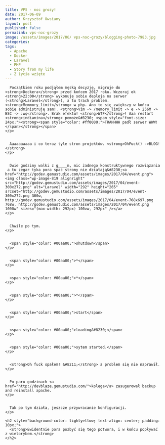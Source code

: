 ```yaml
---
title: VPS - noc grozy!
date: 2017-06-09
author: Krzysztof Owsiany
layout: post
published: false
permalink: vps-noc-grozy
image: /assets/images/2017/06/ vps-noc-grozy/blogging-photo-7983.jpg
categories:
tags:
  - Apache
  - Docker
  - Laravel
  - PHP
  - Story from my life
  - Z życia wzięte
---
```

<div id="dslc-theme-content">
  <div id="dslc-theme-content-inner">

      Początkiem roku podjąłem męską decyzję, migruje do <strong>Dockera</strong> przed końcem 2017 roku. Wczoraj ok <strong>22:00</strong> wykonuję sobie deploja na serwer (<strong>Laravel</strong>), a tu trach problem. <strong>Memmory_limit</strong> w php. Ano to się zwiększy w końcu sobie administruję sam!. <strong>Vim -> /memory_limit -> e -> 256M -> ESC -> :wq</strong>. Brak efektu! <strong>WTF</strong>! Aaa restart <strong>indianina</strong> pomoże&#8230; <span style="font-size: 24px;"><strong><span style="color: #ff0000;">TRAHHHH padł serwer WWW!</span></strong></span>
    </p>
    

      Aaaaaaaaaa i co teraz tyle stron projektów. <strong>OhFuck() ->BLOG!</strong>
    </p>
    

      Dwie godziny walki z g____m, nic żadnego konstruktywnego rozwiązania  a tu zegar tyka pora spać strony nie działają&#8230;<a href="http://godev.gemustudio.com/assets/images/2017/04/event.png"><img class="wp-image-819 alignright" src="http://godev.gemustudio.com/assets/images/2017/04/event-300x272.png" alt="Laravel" width="292" height="265" srcset="http://godev.gemustudio.com/assets/images/2017/04/event-300x272.png 300w, http://godev.gemustudio.com/assets/images/2017/04/event-768x697.png 768w, http://godev.gemustudio.com/assets/images/2017/04/event.png 1000w" sizes="(max-width: 292px) 100vw, 292px" /></a>
    </p>
    

      Chwile po tym.
    </p>
    

      <span style="color: #00aa00;">shutdown</span>
    </p>
    

      <span style="color: #00aa00;">*</span>
    </p>
    

      <span style="color: #00aa00;">*</span>
    </p>
    

      <span style="color: #00aa00;">*</span>
    </p>
    

      <span style="color: #00aa00;">start</span>
    </p>
    

      <span style="color: #00aa00;">loading&#8230;</span>
    </p>
    

      <span style="color: #00aa00;">sytem started.</span>
    </p>
    

      <strong>Oh fuck spałem! &#8211;</strong> a problem się nie naprawił.
    </p>
    

      Po paru godzinach <a href="http://devblaze.gemustudio.com/">kolega</a> zasugerował backup and reinstall apache.
    </p>
    

      Tak po tym działa, jeszcze przywracanie konfiguracji.
    </p>
    
    <h2 style="background-color: lightyellow; text-align: center; padding: 10px;">
      <strong>Ewidentnie pora pozbyć się tego potwora, i w końcu popływać z wielorybem.</strong>
    </h2>
